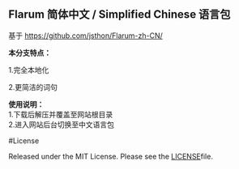 ## Flarum 简体中文 / Simplified Chinese 语言包
 基于 https://github.com/jsthon/Flarum-zh-CN/

**本分支特点：**

1.完全本地化 

2.更简洁的词句 
 
**使用说明：**  
1.下载后解压并覆盖至网站根目录  
2.进入网站后台切换至中文语言包  

#License

Released under the MIT License. Please see the [LICENSE](/LICENSE)file.
